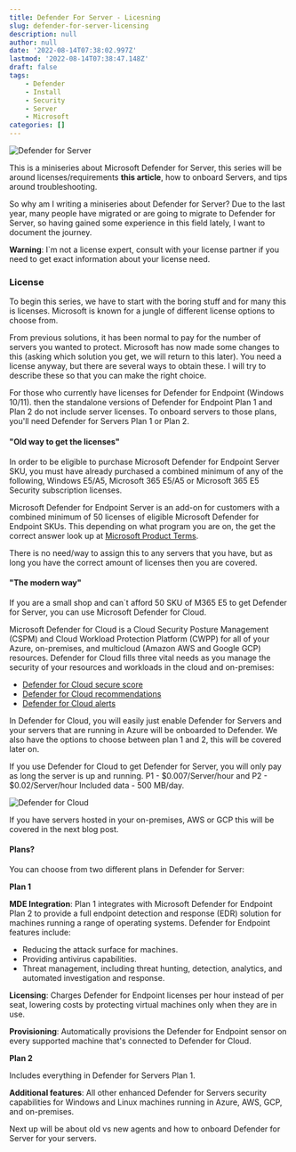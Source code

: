 ```yaml
---
title: Defender For Server - Licesning
slug: defender-for-server-licensing
description: null
author: null
date: '2022-08-14T07:38:02.997Z'
lastmod: '2022-08-14T07:38:47.148Z'
draft: false
tags:
    - Defender
    - Install
    - Security
    - Server
    - Microsoft
categories: []
---
```


![Defender for Server](/images/Defender.png "Defender for Server")


This is a miniseries about Microsoft Defender for Server, this series will be around licenses/requirements **this article**, how to onboard Servers, and tips around troubleshooting.

So why am I writing a miniseries about Defender for Server? Due to the last year, many people have migrated or are going to migrate to Defender for Server, so having gained some experience in this field lately, I want to document the journey.

**Warning**: I`m not a license expert, consult with your license partner if you need to get exact information about your license need.

### License
To begin this series, we have to start with the boring stuff and for many this is licenses. Microsoft is known for a jungle of different license options to choose from.

From previous solutions, it has been normal to pay for the number of servers you wanted to protect. Microsoft has now made some changes to this (asking which solution you get, we will return to this later). You need a license anyway, but there are several ways to obtain these. I will try to describe these so that you can make the right choice.

For those who currently have licenses for Defender for Endpoint (Windows 10/11). then the standalone versions of Defender for Endpoint Plan 1 and Plan 2 do not include server licenses. To onboard servers to those plans, you'll need Defender for Servers Plan 1 or Plan 2.

#### "Old way to get the licenses"
In order to be eligible to purchase Microsoft Defender for Endpoint Server SKU, you must have already purchased a combined minimum of any of the following, Windows E5/A5, Microsoft 365 E5/A5 or Microsoft 365 E5 Security subscription licenses. 

Microsoft Defender for Endpoint Server is an add-on for customers with a combined minimum of 50 licenses of eligible Microsoft Defender for Endpoint SKUs. 
This depending on what program you are on, the get the correct answer look up at [Microsoft Product Terms](https://www.microsoft.com/licensing/terms/productoffering/MicrosoftDefenderforEndpointServer/EAEAS).

There is no need/way to assign this to any servers that you have, but as long you have the correct amount of licenses then you are covered.

#### "The modern way"
If you are a small shop and can`t afford 50 SKU of M365 E5 to get Defender for Server, you can use Microsoft Defender for Cloud. 

Microsoft Defender for Cloud is a Cloud Security Posture Management (CSPM) and Cloud Workload Protection Platform (CWPP) for all of your Azure, on-premises, and multicloud (Amazon AWS and Google GCP) resources. Defender for Cloud fills three vital needs as you manage the security of your resources and workloads in the cloud and on-premises:

- [Defender for Cloud secure score](https://docs.microsoft.com/en-us/azure/defender-for-cloud/secure-score-security-controls)
- [Defender for Cloud recommendations](https://docs.microsoft.com/en-us/azure/defender-for-cloud/security-policy-concept)
- [Defender for Cloud alerts](https://docs.microsoft.com/en-us/azure/defender-for-cloud/alerts-overview)

In Defender for Cloud, you will easily just enable Defender for Servers and your servers that are running in Azure will be onboarded to Defender. We also have the options to choose between plan 1 and 2, this will be covered later on.

If you use Defender for Cloud to get Defender for Server, you will only pay as long the server is up and running. P1 - $0.007/Server/hour and P2 - $0.02/Server/hour
Included data - 500 MB/day.

![Defender for Cloud](/images/defender-miniseries/DefenderCloud.png "Defender for Cloud")

If you have servers hosted in your on-premises, AWS or GCP this will be covered in the next blog post.

#### Plans?
You can choose from two different plans in Defender for Server:

**Plan 1**

**MDE Integration**: Plan 1 integrates with Microsoft Defender for Endpoint Plan 2 to provide a full endpoint detection and response (EDR) solution for machines running a range of operating systems. Defender for Endpoint features include:
- Reducing the attack surface for machines.
- Providing antivirus capabilities.
- Threat management, including threat hunting, detection, analytics, and automated investigation and response.

**Licensing**: Charges Defender for Endpoint licenses per hour instead of per seat, lowering costs by protecting virtual machines only when they are in use.

**Provisioning**: Automatically provisions the Defender for Endpoint sensor on every supported machine that's connected to Defender for Cloud.

**Plan 2**

Includes everything in Defender for Servers Plan 1.

**Additional features**: All other enhanced Defender for Servers security capabilities for Windows and Linux machines running in Azure, AWS, GCP, and on-premises.

Next up will be about old vs new agents and how to onboard Defender for Server for your servers.